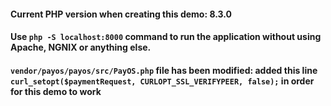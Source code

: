 #### Current PHP version when creating this demo: 8.3.0

#### Use `php -S localhost:8000` command to run the application without using Apache, NGNIX or anything else.

#### `vendor/payos/payos/src/PayOS.php` file has been modified: added this line `curl_setopt($paymentRequest, CURLOPT_SSL_VERIFYPEER, false);` in order for this demo to work